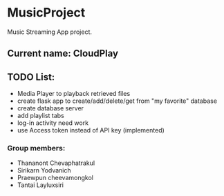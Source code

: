 # MusicProject
Music Streaming App project.
## Current name: CloudPlay

## TODO List:
- Media Player to playback retrieved files
- create flask app to create/add/delete/get from "my favorite" database
- create database server
- add playlist tabs
- log-in activity need work
- use Access token instead of API key (implemented)

### Group members:
- Thananont Chevaphatrakul
- Sirikarn Yodvanich
- Praewpun cheevamongkol
- Tantai Layluxsiri

